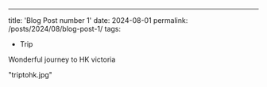 ---
title: 'Blog Post number 1'
date: 2024-08-01
permalink: /posts/2024/08/blog-post-1/
tags:
  - Trip

Wonderful journey to HK victoria

"triptohk.jpg"
